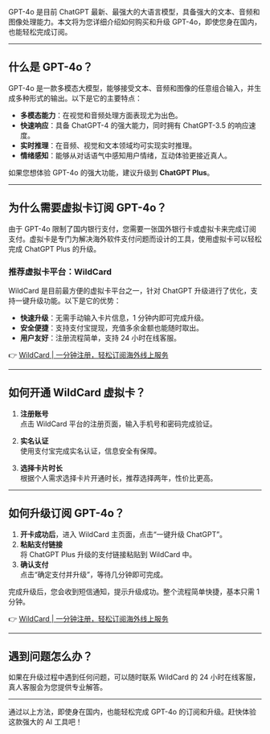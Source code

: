 GPT-4o 是目前 ChatGPT 最新、最强大的大语言模型，具备强大的文本、音频和图像处理能力。本文将为您详细介绍如何购买和升级 GPT-4o，即使您身在国内，也能轻松完成订阅。

---

## 什么是 GPT-4o？

GPT-4o 是一款多模态大模型，能够接受文本、音频和图像的任意组合输入，并生成多种形式的输出。以下是它的主要特点：

- **多模态能力**：在视觉和音频处理方面表现尤为出色。
- **快速响应**：具备 ChatGPT-4 的强大能力，同时拥有 ChatGPT-3.5 的响应速度。
- **实时推理**：在音频、视觉和文本领域均可实现实时推理。
- **情绪感知**：能够从对话语气中感知用户情绪，互动体验更接近真人。

如果您想体验 GPT-4o 的强大功能，建议升级到 **ChatGPT Plus**。

---

## 为什么需要虚拟卡订阅 GPT-4o？

由于 GPT-4o 限制了国内银行支付，您需要一张国外银行卡或虚拟卡来完成订阅支付。虚拟卡是专门为解决海外软件支付问题而设计的工具，使用虚拟卡可以轻松完成 ChatGPT Plus 的升级。

### 推荐虚拟卡平台：WildCard

WildCard 是目前最方便的虚拟卡平台之一，针对 ChatGPT 升级进行了优化，支持一键升级功能。以下是它的优势：

- **快速升级**：无需手动输入卡片信息，1 分钟内即可完成升级。
- **安全便捷**：支持支付宝提现，充值多余金额也能随时取出。
- **用户友好**：注册流程简单，支持 24 小时在线客服。

👉 [WildCard | 一分钟注册，轻松订阅海外线上服务](https://bit.ly/bewildcard)

---

## 如何开通 WildCard 虚拟卡？

1. **注册账号**  
   点击 WildCard 平台的注册页面，输入手机号和密码完成验证。

2. **实名认证**  
   使用支付宝完成实名认证，信息安全有保障。

3. **选择卡片时长**  
   根据个人需求选择卡片开通时长，推荐选择两年，性价比更高。

---

## 如何升级订阅 GPT-4o？

1. **开卡成功后**，进入 WildCard 主页面，点击“一键升级 ChatGPT”。
2. **粘贴支付链接**  
   将 ChatGPT Plus 升级的支付链接粘贴到 WildCard 中。
3. **确认支付**  
   点击“确定支付并升级”，等待几分钟即可完成。

完成升级后，您会收到短信通知，提示升级成功。整个流程简单快捷，基本只需 1 分钟。

👉 [WildCard | 一分钟注册，轻松订阅海外线上服务](https://bit.ly/bewildcard)

---

## 遇到问题怎么办？

如果在升级过程中遇到任何问题，可以随时联系 WildCard 的 24 小时在线客服，真人客服会为您提供专业解答。

---

通过以上方法，即使身在国内，也能轻松完成 GPT-4o 的订阅和升级。赶快体验这款强大的 AI 工具吧！